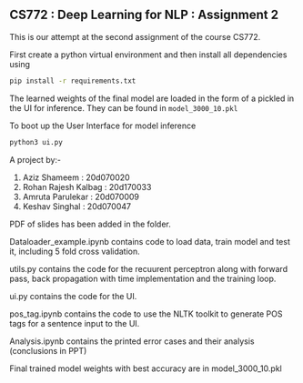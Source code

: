 ## CS772 : Deep Learning for NLP : Assignment 2

This is our attempt at the second assignment of the course CS772.  

First create a python virtual environment and then install all dependencies using

```bash
pip install -r requirements.txt
```

The learned weights of the final model are loaded in the form of a pickled in the UI for inference. They can be found in `model_3000_10.pkl`

To boot up the User Interface for model inference    

```bash
python3 ui.py
```

A project by:-

1) Aziz Shameem : 20d070020  
2) Rohan Rajesh Kalbag : 20d170033  
3) Amruta Parulekar : 20d070009  
4) Keshav Singhal : 20d070047

PDF of slides has been added in the folder.

Dataloader_example.ipynb contains code to load data, train model and test it, including 5 fold cross validation.

utils.py contains the code for the recuurent perceptron along with forward pass, back propagation with time implementation and the training loop.

ui.py contains the code for the UI.

pos_tag.ipynb contains the code to use the NLTK toolkit to generate POS tags for a sentence input to the UI.

Analysis.ipynb contains the printed error cases and their analysis (conclusions in PPT)

Final trained model weights with best accuracy are in model_3000_10.pkl

